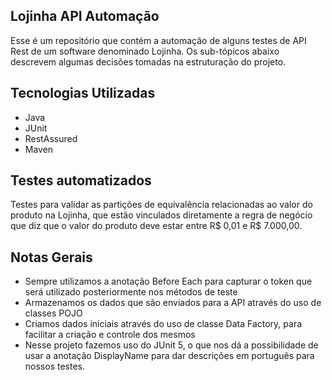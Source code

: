 ## Lojinha API Automação
Esse é um repositório que contém a automação de alguns testes de API Rest de um software denominado Lojinha. Os sub-tópicos abaixo descrevem algumas decisões tomadas na estruturação do projeto.

## Tecnologias Utilizadas

- Java
- JUnit
- RestAssured
- Maven

## Testes automatizados
Testes para validar as partições de equivalência relacionadas ao valor do produto na Lojinha, que estão vinculados diretamente a regra de negócio que diz que o valor do produto deve estar entre R$ 0,01 e R$ 7.000,00.

## Notas Gerais

- Sempre utilizamos a anotação Before Each para capturar o token que será utilizado posteriormente nos métodos de teste
- Armazenamos os dados que são enviados para a API através do uso de classes POJO
- Criamos dados iniciais através do uso de classe Data Factory, para facilitar a criação e controle dos mesmos
- Nesse projeto fazemos uso do JUnit 5, o que nos dá a possibilidade de usar a anotação DisplayName para dar descrições em português para nossos testes.